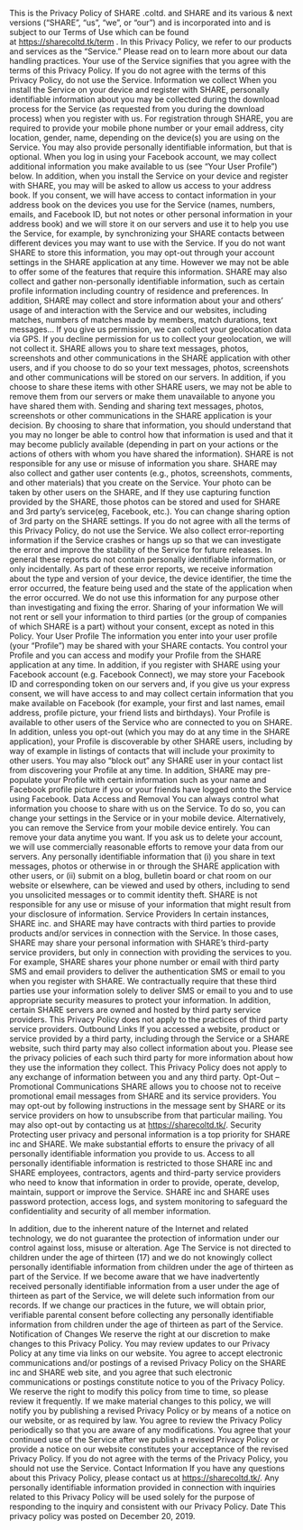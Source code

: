 This is the Privacy Policy of SHARE .coltd. and SHARE and its various & next versions (“SHARE”, “us”, “we”, or “our”) and is incorporated into and is subject to our Terms of Use which can be found at https://sharecoltd.tk/term . In this Privacy Policy, we refer to our products and services as the “Service.” Please read on to learn more about our data handling practices. Your use of the Service signifies that you agree with the terms of this Privacy Policy. If you do not agree with the terms of this Privacy Policy, do not use the Service.
Information we collect
When you install the Service on your device and register with SHARE, personally identifiable information about you may be collected during the download process for the Service (as requested from you during the download process) when you register with us. For registration through SHARE, you are required to provide your mobile phone number or your email address, city location, gender, name, depending on the device(s) you are using on the Service. You may also provide personally identifiable information, but that is optional. When you log in using your Facebook account, we may collect additional information you make available to us (see “Your User Profile”) below.
In addition, when you install the Service on your device and register with SHARE, you may will be asked to allow us access to your address book. If you consent, we will have access to contact information in your address book on the devices you use for the Service (names, numbers, emails, and Facebook ID, but not notes or other personal information in your address book) and we will store it on our servers and use it to help you use the Service, for example, by synchronizing your SHARE contacts between different devices you may want to use with the Service. If you do not want SHARE to store this information, you may opt-out through your account settings in the SHARE application at any time. However we may not be able to offer some of the features that require this information.
SHARE may also collect and gather non-personally identifiable information, such as certain profile information including country of residence and preferences. In addition, SHARE may collect and store information about your and others’ usage of and interaction with the Service and our websites, including matches, numbers of matches made by members, match durations, text messages...
If you give us permission, we can collect your geolocation data via GPS. If you decline permission for us to collect your geolocation, we will not collect it.
SHARE allows you to share text messages, photos, screenshots and other communications in the SHARE application with other users, and if you choose to do so your text messages, photos, screenshots and other communications will be stored on our servers. In addition, if you choose to share these items with other SHARE users, we may not be able to remove them from our servers or make them unavailable to anyone you have shared them with. Sending and sharing text messages, photos, screenshots or other communications in the SHARE application is your decision. By choosing to share that information, you should understand that you may no longer be able to control how that information is used and that it may become publicly available (depending in part on your actions or the actions of others with whom you have shared the information). SHARE is not responsible for any use or misuse of information you share.
SHARE may also collect and gather user contents (e.g., photos, screenshots, comments, and other materials) that you create on the Service. Your photo can be taken by other users on the SHARE, and If they use capturing function provided by the SHARE, those photos can be stored and used for SHARE and 3rd party’s service(eg, Facebook, etc.). You can change sharing option of 3rd party on the SHARE settings. If you do not agree with all the terms of this Privacy Policy, do not use the Service.
We also collect error-reporting information if the Service crashes or hangs up so that we can investigate the error and improve the stability of the Service for future releases. In general these reports do not contain personally identifiable information, or only incidentally. As part of these error reports, we receive information about the type and version of your device, the device identifier, the time the error occurred, the feature being used and the state of the application when the error occurred. We do not use this information for any purpose other than investigating and fixing the error.
Sharing of your information
We will not rent or sell your information to third parties (or the group of companies of which SHARE is a part) without your consent, except as noted in this Policy.
Your User Profile
The information you enter into your user profile (your “Profile”) may be shared with your SHARE contacts. You control your Profile and you can access and modify your Profile from the SHARE application at any time. In addition, if you register with SHARE using your Facebook account (e.g. Facebook Connect), we may store your Facebook ID and corresponding token on our servers and, if you give us your express consent, we will have access to and may collect certain information that you make available on Facebook (for example, your first and last names, email address, profile picture, your friend lists and birthdays). Your Profile is available to other users of the Service who are connected to you on SHARE. In addition, unless you opt-out (which you may do at any time in the SHARE application), your Profile is discoverable by other SHARE users, including by way of example in listings of contacts that will include your proximity to other users. You may also “block out” any SHARE user in your contact list from discovering your Profile at any time. In addition, SHARE may pre-populate your Profile with certain information such as your name and Facebook profile picture if you or your friends have logged onto the Service using Facebook.
Data Access and Removal
You can always control what information you choose to share with us on the Service. To do so, you can change your settings in the Service or in your mobile device. Alternatively, you can remove the Service from your mobile device entirely.
You can remove your data anytime you want. If you ask us to delete your account, we will use commercially reasonable efforts to remove your data from our servers.
Any personally identifiable information that (i) you share in text messages, photos or otherwise in or through the SHARE application with other users, or (ii) submit on a blog, bulletin board or chat room on our website or elsewhere, can be viewed and used by others, including to send you unsolicited messages or to commit identity theft. SHARE is not responsible for any use or misuse of your information that might result from your disclosure of information.
Service Providers
In certain instances, SHARE inc. and SHARE may have contracts with third parties to provide products and/or services in connection with the Service. In those cases, SHARE may share your personal information with SHARE’s third-party service providers, but only in connection with providing the services to you. For example, SHARE shares your phone number or email with third party SMS and email providers to deliver the authentication SMS or email to you when you register with SHARE. We contractually require that these third parties use your information solely to deliver SMS or email to you and to use appropriate security measures to protect your information. In addition, certain SHARE servers are owned and hosted by third party service providers. This Privacy Policy does not apply to the practices of third party service providers.
Outbound Links
If you accessed a website, product or service provided by a third party, including through the Service or a SHARE website, such third party may also collect information about you. Please see the privacy policies of each such third party for more information about how they use the information they collect. This Privacy Policy does not apply to any exchange of information between you and any third party.
Opt-Out – Promotional Communications
SHARE allows you to choose not to receive promotional email messages from SHARE and its service providers. You may opt-out by following instructions in the message sent by SHARE or its service providers on how to unsubscribe from that particular mailing. You may also opt-out by contacting us at https://sharecoltd.tk/.
Security
Protecting user privacy and personal information is a top priority for SHARE inc and SHARE. We make substantial efforts to ensure the privacy of all personally identifiable information you provide to us. Access to all personally identifiable information is restricted to those SHARE inc and SHARE employees, contractors, agents and third-party service providers who need to know that information in order to provide, operate, develop, maintain, support or improve the Service. SHARE inc and SHARE uses password protection, access logs, and system monitoring to safeguard the confidentiality and security of all member information. 

In addition, due to the inherent nature of the Internet and related technology, we do not guarantee the protection of information under our control against loss, misuse or alteration.
Age
The Service is not directed to children under the age of thirteen (17) and we do not knowingly collect personally identifiable information from children under the age of thirteen as part of the Service. If we become aware that we have inadvertently received personally identifiable information from a user under the age of thirteen as part of the Service, we will delete such information from our records. If we change our practices in the future, we will obtain prior, verifiable parental consent before collecting any personally identifiable information from children under the age of thirteen as part of the Service.
Notification of Changes
We reserve the right at our discretion to make changes to this Privacy Policy. You may review updates to our Privacy Policy at any time via links on our website. You agree to accept electronic communications and/or postings of a revised Privacy Policy on the SHARE inc and SHARE web site, and you agree that such electronic communications or postings constitute notice to you of the Privacy Policy. We reserve the right to modify this policy from time to time, so please review it frequently.
If we make material changes to this policy, we will notify you by publishing a revised Privacy Policy or by means of a notice on our website, or as required by law. You agree to review the Privacy Policy periodically so that you are aware of any modifications. You agree that your continued use of the Service after we publish a revised Privacy Policy or provide a notice on our website constitutes your acceptance of the revised Privacy Policy. If you do not agree with the terms of the Privacy Policy, you should not use the Service.
Contact Information
If you have any questions about this Privacy Policy, please contact us at https://sharecoltd.tk/. Any personally identifiable information provided in connection with inquiries related to this Privacy Policy will be used solely for the purpose of responding to the inquiry and consistent with our Privacy Policy.
Date
This privacy policy was posted on December 20, 2019.